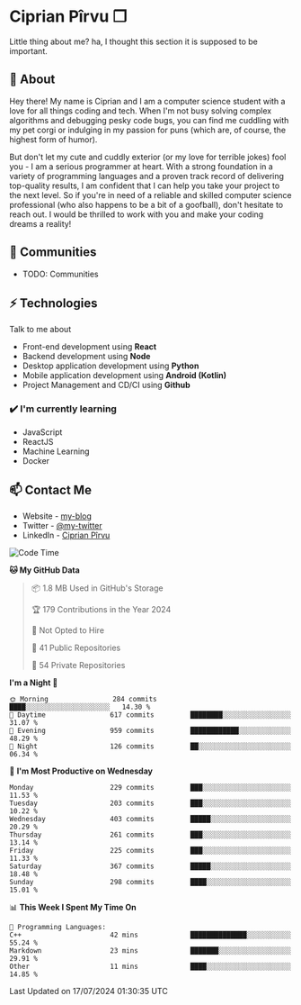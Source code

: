 # Ciprian Pîrvu ❐

Little thing about me? ha, I thought this section it is supposed to be important.

## 🧐 About

Hey there! My name is Ciprian and I am a computer science student with a love for all things coding and tech. When I'm not busy solving complex algorithms and debugging pesky code bugs, you can find me cuddling with my pet corgi or indulging in my passion for puns (which are, of course, the highest form of humor).

But don't let my cute and cuddly exterior (or my love for terrible jokes) fool you - I am a serious programmer at heart. With a strong foundation in a variety of programming languages and a proven track record of delivering top-quality results, I am confident that I can help you take your project to the next level. So if you're in need of a reliable and skilled computer science professional (who also happens to be a bit of a goofball), don't hesitate to reach out. I would be thrilled to work with you and make your coding dreams a reality!

## 👯 Communities

-   TODO: Communities

## ⚡ Technologies

Talk to me about

-   Front-end development using **React**
-   Backend development using **Node**
-   Desktop application development using **Python**
-   Mobile application development using **Android (Kotlin)**
-   Project Management and CD/CI using **Github**

### ✔️ I'm currently learning

-   JavaScript
-   ReactJS
-   Machine Learning
-   Docker

## 📫 Contact Me

-   Website - [my-blog]()
-   Twitter - [@my-twitter]()
-   LinkedIn - [Ciprian Pîrvu](https://www.linkedin.com/in/p%C3%AErvu-ciprian-cristian-4415991b1/)

<!--START_SECTION:waka-->
![Code Time](http://img.shields.io/badge/Code%20Time-2%2C112%20hrs%2041%20mins-blue)

**🐱 My GitHub Data** 

> 📦 1.8 MB Used in GitHub's Storage 
 > 
> 🏆 179 Contributions in the Year 2024
 > 
> 🚫 Not Opted to Hire
 > 
> 📜 41 Public Repositories 
 > 
> 🔑 54 Private Repositories 
 > 
**I'm a Night 🦉** 

```text
🌞 Morning                284 commits         ████░░░░░░░░░░░░░░░░░░░░░   14.30 % 
🌆 Daytime                617 commits         ████████░░░░░░░░░░░░░░░░░   31.07 % 
🌃 Evening                959 commits         ████████████░░░░░░░░░░░░░   48.29 % 
🌙 Night                  126 commits         ██░░░░░░░░░░░░░░░░░░░░░░░   06.34 % 
```
📅 **I'm Most Productive on Wednesday** 

```text
Monday                   229 commits         ███░░░░░░░░░░░░░░░░░░░░░░   11.53 % 
Tuesday                  203 commits         ███░░░░░░░░░░░░░░░░░░░░░░   10.22 % 
Wednesday                403 commits         █████░░░░░░░░░░░░░░░░░░░░   20.29 % 
Thursday                 261 commits         ███░░░░░░░░░░░░░░░░░░░░░░   13.14 % 
Friday                   225 commits         ███░░░░░░░░░░░░░░░░░░░░░░   11.33 % 
Saturday                 367 commits         █████░░░░░░░░░░░░░░░░░░░░   18.48 % 
Sunday                   298 commits         ████░░░░░░░░░░░░░░░░░░░░░   15.01 % 
```


📊 **This Week I Spent My Time On** 

```text
💬 Programming Languages: 
C++                      42 mins             ██████████████░░░░░░░░░░░   55.24 % 
Markdown                 23 mins             ███████░░░░░░░░░░░░░░░░░░   29.91 % 
Other                    11 mins             ████░░░░░░░░░░░░░░░░░░░░░   14.85 % 
```


 Last Updated on 17/07/2024 01:30:35 UTC
<!--END_SECTION:waka-->
